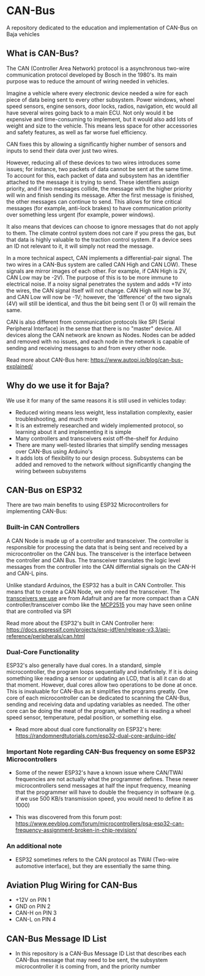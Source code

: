 # CAN-Bus
A repository dedicated to the education and implementation of CAN-Bus on Baja vehicles

## What is CAN-Bus?

The CAN (Controller Area Network) protocol is a asynchronous two-wire communication protocol developed by Bosch in the 1980's. Its main purpose was to reduce the amount of wiring needed in vehicles.

Imagine a vehicle where every electronic device needed a wire for each piece of data being sent to every other subsystem. Power windows, wheel speed sensors, engine sensors, door locks, radios, navigation, etc would all have several wires going back to a main ECU. Not only would it be expensive and time-consuming to implement, but it would also add lots of weight and size to the vehicle. This means less space for other accessories and safety features, as well as far worse fuel efficiency.

CAN fixes this by allowing a significantly higher number of sensors and inputs to send their data over just two wires.

However, reducing all of these devices to two wires introduces some issues; for instance, two packets of data cannot be sent at the same time. To account for this, each packet of data and subsystem has an identifier attached to the message it is trying to send. These identifiers assign priority, and if two messages collide, the message with the higher priority will win and finish sending its message. After the first message is finished, the other messages can continue to send. This allows for time critical messages (for example, anti-lock brakes) to have communication priority over something less urgent (for example, power windows).

It also means that devices can choose to ignore messages that do not apply to them. The climate control system does not care if you press the gas, but that data is highly valuable to the traction control system. If a device sees an ID not relevant to it, it will simply not read the message.

In a more technical aspect, CAN implements a differential-pair signal. The two wires in a CAN-Bus system are called CAN High and CAN LOW). These signals are mirror images of each other. For example, if CAN High is 2V, CAN Low may be -2V). The purpose of this is to be more immune to electrical noise. If a noisy signal penetrates the system and adds +1V into the wires, the CAN signal itself will not change. CAN High will now be 3V, and CAN Low will now be -1V; however, the 'difference' of the two signals (4V) will still be identical, and thus the bit being sent (1 or 0) will remain the same.

CAN is also different from communication protocols like SPI (Serial Peripheral Interface) in the sense that there is no "master" device. All devices along the CAN network are known as Nodes. Nodes can be added and removed with no issues, and each node in the network is capable of sending and receiving messages to and from every other node.

Read more about CAN-Bus here: https://www.autopi.io/blog/can-bus-explained/

## Why do we use it for Baja?

We use it for many of the same reasons it is still used in vehicles today:
* Reduced wiring means less weight, less installation complexity, easier troubleshooting, and much more
* It is an extremely researched and widely implemented protocol, so learning about it and implementing it is simple
* Many controllers and transceivers exist off-the-shelf for Arduino
* There are many well-tested libraries that simplify sending messages over CAN-Bus using Arduino's
* It adds lots of flexibility to our design process. Subsystems can be added and removed to the network without significantly changing the wiring between subsystems

## CAN-Bus on ESP32

There are two main benefits to using ESP32 Microcontrollers for implementing CAN-Bus:

### Built-in CAN Controllers

A CAN Node is made up of a controller and transceiver. The controller is responsible for processing the data that is being sent and received by a microcontroller on the CAN bus. The transceiver is the interface between the controller and CAN Bus. The transceiver translates the logic level messages from the controller into the CAN differntial signals on the CAN-H and CAN-L pins.

Unlike standard Arduinos, the ESP32 has a built in CAN Controller. This means that to create a CAN Node, we only need the transceiver. The [transceivers we use]([url](https://www.adafruit.com/product/5708)) are from Adafruit and are far more compact than a CAN controller/transceiver combo like the [MCP2515]([url](https://www.amazon.com/HiLetgo-MCP2515-TJA1050-Receiver-Arduino/dp/B01D0WSEWU)) you may have seen online that are controlled via SPI

Read more about the ESP32's built in CAN Controller here: https://docs.espressif.com/projects/esp-idf/en/release-v3.3/api-reference/peripherals/can.html

### Dual-Core Functionality

ESP32's also generally have dual cores. In a standard, simple microcontroller, the program loops sequentially and indefinitely. If it is doing something like reading a sensor or updating an LCD, that is all it can do at that moment. However, dual cores allow two operations to be done at once. This is invaluable for CAN-Bus as it simplifies the programs greatly. One core of each microcontroller can be dedicated to scanning the CAN-Bus, sending and receiving data and updating variables as needed. The other core can be doing the meat of the program, whether it is reading a wheel speed sensor, temperature, pedal position, or something else.

* Read more about dual core functionality on ESP32's here: https://randomnerdtutorials.com/esp32-dual-core-arduino-ide/

### Important Note regarding CAN-Bus frequency on some ESP32 Microcontrollers

* Some of the newer ESP32's have a known issue where CAN/TWAI frequencies are not actually what the programmer defines. These newer microcontrollers send messages at half the input frequency, meaning that the programmer will have to double the frequency in software (e.g. if we use 500 KB/s transmission speed, you would need to define it as 1000) 

* This was discovered from this forum post: https://www.eevblog.com/forum/microcontrollers/psa-esp32-can-frequency-assignment-broken-in-chip-revision/

### An additional note

* ESP32 sometimes refers to the CAN protocol as TWAI (Two-wire automotive interface), but they are essentially the same thing.

## Aviation Plug Wiring for CAN-Bus

* +12V on PIN 1
* GND on PIN 2
* CAN-H on PIN 3
* CAN-L on PIN 4

## CAN-Bus Message ID List

* In this repository is a CAN-Bus Message ID List that describes each CAN-Bus message that may need to be sent, the subsystem microcontroller it is coming from, and the priority number 
